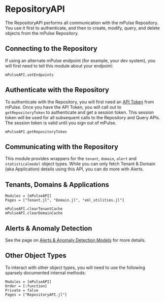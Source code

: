 # RepositoryAPI

The RepositoryAPI performs all communication with the mPulse Repository. You use it first to authenticate, and
then to create, modify, query, and delete objects from the mPulse Repository.

## Connecting to the Repository

If using an alternate mPulse endpoint (for example, your dev system), you will first need to tell this module about
your endpoint:

```@docs
mPulseAPI.setEndpoints
```

## Authenticate with the Repository

To authenticate with the Repository, you will first need an [API Token](apiToken.md) from mPulse. Once you have the API
Token, you will call out to `getRepositoryToken` to authenticate and get a session token. This session token will be used
for all subsequent calls to the Repository and Query APIs. The session token is valid until you sign out of mPulse.

```@docs
mPulseAPI.getRepositoryToken
```

## Communicating with the Repository
This module provides wrappers for the `tenant`, `domain`, `alert` and `statisticalmodel` object types. While you can only fetch Tenant & Domain (aka Application) details using this API, you can do more with Alerts.

## Tenants, Domains & Applications

```@autodocs
Modules = [mPulseAPI]
Pages = ["Tenant.jl", "Domain.jl", "xml_utilities.jl"]
```

```@docs
mPulseAPI.clearTenantCache
mPulseAPI.clearDomainCache
```

## Alerts & Anomaly Detection

See the page on [Alerts & Anomaly Detection Models](@ref) for more details.

## Other Object Types

To interact with other object types, you will need to use the following sparsely documented internal methods:

```@autodocs
Modules = [mPulseAPI]
Order = [:function]
Private = false
Pages = ["RepositoryAPI.jl"]
```
